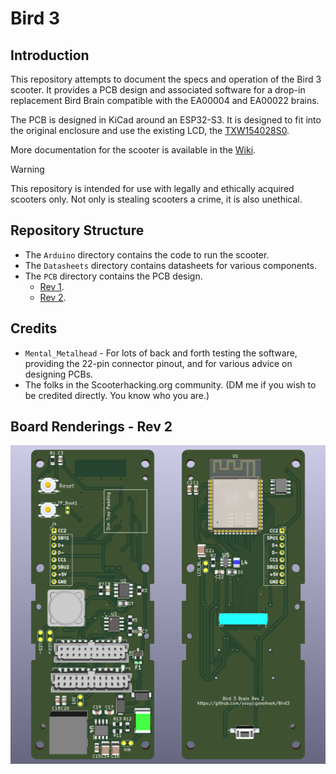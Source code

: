 # Bird 3 #

## Introduction ##
This repository attempts to document the specs and operation of the Bird 3 scooter. It provides a PCB design and associated software for a drop-in replacement Bird Brain compatible with the EA00004 and EA00022 brains.

The PCB is designed in KiCad around an ESP32-S3. It is designed to fit into the original enclosure and use the existing LCD, the [TXW154028S0](./Datasheets/TXW154028S0_SPEC.pdf).

More documentation for the scooter is available in the [Wiki](../../wiki).

> [!WARNING]
> This repository is intended for use with legally and ethically acquired scooters only. Not only is stealing scooters a crime, it is also unethical.

## Repository Structure ##
- The `Arduino` directory contains the code to run the scooter.
- The `Datasheets` directory contains datasheets for various components.
- The `PCB` directory contains the PCB design.
  - [Rev 1](./PCB/Bird3Controller_Rev1/Readme.md).
  - [Rev 2](./PCB/Bird3Controller_Rev2/Readme.md).

## Credits ##
- `Mental_Metalhead` - For lots of back and forth testing the software, providing the 22-pin connector pinout, and for various advice on designing PCBs.
- The folks in the Scooterhacking.org community. (DM me if you wish to be credited directly. You know who you are.)

## Board Renderings - Rev 2 ##
![PCB](PCB/Bird3Controller_Rev2/Bird3Controller.png)
